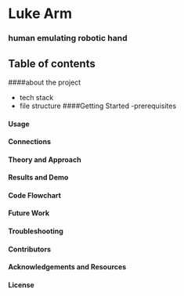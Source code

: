 
# Luke Arm
### human emulating robotic hand

## Table of contents
####about the project
- tech stack
- file structure
####Getting Started
-prerequisites
#### Usage
#### Connections
#### Theory and Approach
#### Results and Demo
#### Code Flowchart
#### Future Work
#### Troubleshooting
#### Contributors
#### Acknowledgements and Resources
#### License



